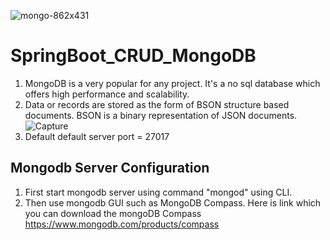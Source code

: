 ![mongo-862x431](https://user-images.githubusercontent.com/37142357/121575711-88cc2380-c9dc-11eb-9fde-f5b3a9bc3979.png)
# SpringBoot_CRUD_MongoDB
1.  MongoDB is a very popular for any project. It's a no sql database which offers high performance and scalability. 
2.  Data or records are stored as the form of BSON structure based documents. BSON is a binary representation of JSON documents.
![Capture](https://user-images.githubusercontent.com/37142357/121575920-c3ce5700-c9dc-11eb-8ac0-e3a3776ad81e.PNG)
3.  Default default server port = 27017
## Mongodb Server Configuration
1.  First start mongodb server using command "mongod" using CLI.
2.  Then use mongodb GUI such as MongoDB Compass. Here is link which you can download the mongoDB Compass https://www.mongodb.com/products/compass

